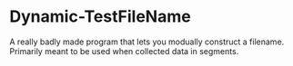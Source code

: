 # Dynamic-TestFileName
A really badly made program that lets you modually construct a filename. Primarily meant to be used when collected data in segments.
